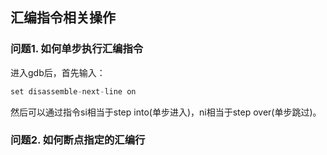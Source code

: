 ## 汇编指令相关操作

### 问题1. 如何单步执行汇编指令

进入gdb后，首先输入：
```c++
set disassemble-next-line on
```
然后可以通过指令si相当于step into(单步进入)，ni相当于step over(单步跳过)。

### 问题2. 如何断点指定的汇编行

